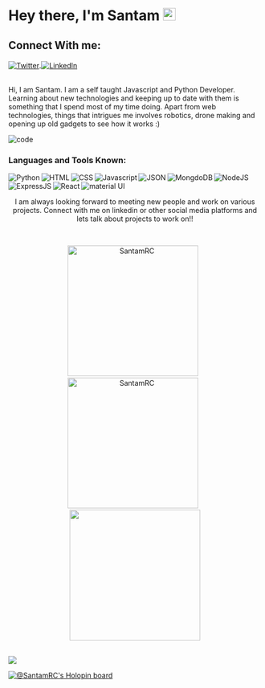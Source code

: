 # Hey there, I'm Santam  <img src="https://media.giphy.com/media/hvRJCLFzcasrR4ia7z/giphy.gif" width="25px">


## Connect With me:

<a href="https://twitter.com/RcSantam">
  <img align="center" alt="Twitter" src="https://img.shields.io/badge/Twitter-1DA1F2?style=for-the-badge&logo=twitter&logoColor=white" />
</a>
<a href="https://www.linkedin.com/in/santam-roy-choudhury-31b37b168/"><img align="center" alt="LinkedIn" src="https://img.shields.io/badge/linkedin-%230077B5.svg?&style=for-the-badge&logo=linkedin&logoColor=white" /></a>
<br/>
<br/>

Hi, I am Santam. I am a self taught Javascript and Python Developer. Learning about new technologies and keeping up to date with them is something that I spend most of my time doing. Apart from web technologies, things that intrigues me involves robotics, drone making and opening up old gadgets to see how it works :)

![code](https://user-images.githubusercontent.com/52635773/207892324-21460781-5ba3-4232-a3c7-702fb53ea06d.gif)


### Languages and Tools Known:

<img align="left" alt="Python" src="https://img.shields.io/badge/Python-FFD43B?style=for-the-badge&logo=python&logoColor=blue">
<img align="left" alt="HTML" src="https://img.shields.io/badge/HTML5-E34F26?style=for-the-badge&logo=html5&logoColor=white">
<img align="left" alt="CSS" src="https://img.shields.io/badge/CSS3-1572B6?style=for-the-badge&logo=css3&logoColor=white">
<img align="left" alt="Javascript" src="https://img.shields.io/badge/JavaScript-323330?style=for-the-badge&logo=javascript&logoColor=F7DF1E">
<img align="left" alt="JSON" src="https://img.shields.io/badge/json-5E5C5C?style=for-the-badge&logo=json&logoColor=white">
<img align="left" alt="MongdoDB" src="https://img.shields.io/badge/MongoDB-white?style=for-the-badge&logo=mongodb&logoColor=4EA94B">
<img align="left" alt="NodeJS" src="https://img.shields.io/badge/Node.js-339933?style=for-the-badge&logo=nodedotjs&logoColor=white">
<img align="left" alt="ExpressJS" src="https://img.shields.io/badge/Express.js-000000?style=for-the-badge&logo=express&logoColor=white">
<img align="left" alt="React" src="https://img.shields.io/badge/React-20232A?style=for-the-badge&logo=react&logoColor=61DAFB">
<img align="center" alt="material UI" src="https://img.shields.io/badge/Material--UI-0081CB?style=for-the-badge&logo=material-ui&logoColor=white">

<br/>

<p align="center">
I am always looking forward to meeting new people and work on various projects. Connect with me on linkedin or other social media platforms and lets talk about projects to work on!!
</p>

<br/>
<p align="center">
  <img width=260 src="https://github-readme-stats.vercel.app/api?username=SantamRC&show_icons=true&theme=tokyonight&locale=en" alt="SantamRC" />
  &nbsp
  <img width=260 src="https://github-readme-stats.vercel.app/api/top-langs/?username=SantamRC&show_icons=true&theme=tokyonight&locale=en&layout=compact" alt="SantamRC" />
  &nbsp
  <img width=260 src="http://github-readme-streak-stats.herokuapp.com?user=SantamRC&show_icons=true&theme=tokyonight&locale=en" />
</p>
<br/>

<img src="https://activity-graph.herokuapp.com/graph?username=SantamRC&bg_color=1a1b27&color=638fda&line=bb8eef&point=638fda&area=true&hide_border=true">

<br/>

[![@SantamRC's Holopin board](https://holopin.me/santam123)](https://holopin.io/@santam123)
